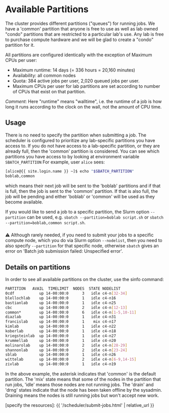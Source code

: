 # Available Partitions

The cluster provides different partitions ("queues") for running jobs. We have a 'common' partition that anyone is free to use as well as lab owned "condo" partitions that are restricted to a particular lab's use. Any lab is free to purchase compute hardware and we will be glad to create a "condo" partition for it. 

All partitions are configured identically with the exception of Maximum CPUs per user:

  - Maximum runtime: 14 days (= 336 hours = 20,160 minutes)
  - Availability: all common nodes
  - Quota: 384 active jobs per user, 2,020 queued jobs per user.
  - Maximum CPUs per user for lab partitions are set according to number of CPUs that exist on that partition.

_Comment_: Here "runtime" means "walltime", i.e. the runtime of a job is how long it runs according to the clock on the wall, not the amount of CPU time.


## Usage

There is no need to specify the partition when submitting a job.  The scheduler is configured to prioritize any lab-specific partitions you have access to.  If you do not have access to a lab-specific partition, or they are already full, then the 'common' partition is considered.  You can see which partitions you have access to by looking at environment variable `SBATCH_PARTITION`  For example, user `alice` sees:

```sh
[alice@{{ site.login.name }} ~]$ echo "$SBATCH_PARTITION"
boblab,common
```

which means their next job will be sent to the 'boblab' partitions and if that is full, then the job is sent to the 'common' partition.  If that is also full, the job will be pending and either 'boblab' or 'common' will be used as they become available.

If you would like to send a job to a specific partition, the Slurm option `--partition` can be used, e.g. `sbatch --partition=boblab script.sh` or `sbatch --partition=boblab,common script.sh`.

<div class="alert alert-warning" role="alert" style="margin-top: 3ex">
<span>⚠️</span> Although rarely needed, if you need to submit your jobs to a specific compute node, which you do via Slurm option <code>--nodelist</code>, then you need to also specify <code>--partition</code> for that specific node, otherwise <code>sbatch</code> gives an error on 'Batch job submission failed: Unspecified error'.
</div>



## Details on partitions

In order to see all available partitions on the cluster, use the sinfo command:

<!-- code-block label="sinfo" -->
```sh
PARTITION   AVAIL  TIMELIMIT  NODES  STATE NODELIST 
0cdf           up 14-00:00:0      3   idle c4-n[32-34]
blellochlab    up 14-00:00:0      1   idle c4-n16 
bastianlab     up 14-00:00:0      1   idle c4-n25
cbc            up 14-00:00:0      2   idle c4-n[12-13] 
common*        up 14-00:00:0      6   idle c4-n[1-5,10-11] 
diazlab        up 14-00:00:0      1   idle c4-n31
francislab     up 14-00:00:0      1    mix c4-n17 
kimlab         up 14-00:00:0      1   idle c4-n22 
koberlab       up 14-00:00:0      1   idle c4-n18 
kriegsteinlab  up 14-00:00:0      1   idle c4-n27
krummellab     up 14-00:00:0      1   idle c4-n20 
molinarolab    up 14-00:00:0      2   idle c4-n[28-29] 
shannonlab     up 14-00:00:0      2   idle c4-n[23-24]
sblab          up 14-00:00:0      1   idle c4-n26 
wittelab       up 14-00:00:0      2   idle c4-n[6-9,14-15] 
zivlab         up 14-00:00:0      1   idle c4-n19 
```

In the above example, the asterisk indicates that 'common' is the default partition. The 'mix' state means that some of the nodes in the partition that run jobs, 'idle' means those nodes are not running jobs. The 'drain' and 'drng' states indicate that the node has been taken offline by the sysadmin. Draining means the nodes is still running jobs but won't accept new work.



[specify the resources]: {{ '/scheduler/submit-jobs.html' | relative_url }}
